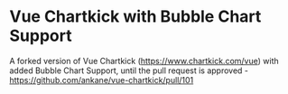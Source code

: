 # Vue Chartkick with Bubble Chart Support

A forked version of Vue Chartkick (https://www.chartkick.com/vue) with added Bubble Chart Support, until the pull request is approved - https://github.com/ankane/vue-chartkick/pull/101
